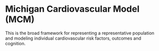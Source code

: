 # Michigan Cardiovascular Model (MCM)

This is the broad framework for representing a representative population and modeling individual cardiovascular risk factors, outcomes and cognition.